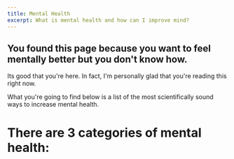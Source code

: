 ```yaml
---
title: Mental Health
excerpt: What is mental health and how can I improve mind?
---
```


## You found this page because you want to feel mentally better but you don't know how. 

Its good that you're here. In fact, I'm personally glad that you're reading this right now. 

What you're going to find below is a list of the most scientifically sound ways to increase mental health. 

# There are 3 categories of mental health:

